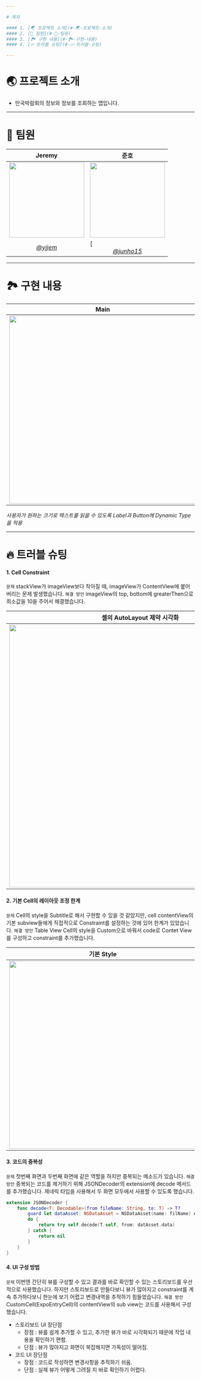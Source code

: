 ```yaml
---

# 목차

#### 1. [🌏 프로젝트 소개](#-🌏-프로젝트-소개)
#### 2. [👥 팀원](#-👥-팀원)
#### 3. [🏞 구현 내용](#-🏞-구현-내용)
#### 4. [🔥 트러블 슈팅](#-🔥-트러블-슈팅)

---
```


# 🌏 프로젝트 소개
* 만국박람회의 정보와 정보를 조회하는 앱입니다.

---

# 👥 팀원

| <center> Jeremy | <center> 준호 |
| -------- | ---------|
| <a href="https://ibb.co/K6tWhrT"><img src="https://i.imgur.com/RbVTB47.jpg" border="0" width="200"></a>  | <img src="https://user-images.githubusercontent.com/88357373/197145292-c806a131-bd9d-47ca-8b2a-8842f748f63f.png" width="200"/>
  | <center>[*@yjjem*](https://github.com/yjjem)</center> |[<center>[*@junho15*](https://github.com/junho15) </center> |
---

# 🏞 구현 내용

| <center>Main</center> | <center>Accessibility</center>|
| -------- | -------- |
| <center><img src="expo_main_221028.gif" height="500px"/></center>|  <center><img src="expo_accessibility_221028.gif" height="500px"/></center>    |

*사용자가 원하는 크기로 텍스트를 읽을 수 있도록 Label과 Button에 Dynamic Type을 적용*

---
# 🔥 트러블 슈팅

#### 1. Cell Constraint
`문제` stackView가 imageView보다 작아질 때, imageView가 ContentView에 붙어버리는 문제 발생했습니다.
`해결 방안` imageView의 top, bottom에 greaterThen으로 최소값을 10을 주어서 해결했습니다.
    
| <center> 셀의 AutoLayout 제약 시각화 </center> |
| -------- |
| <center><img src="https://i.imgur.com/oMLrCVf.png" width="700px"/></center>     |

    
#### 2. 기본 Cell의 레이아웃 조정 한계

`문제` Cell의 style을 Subtitle로 해서 구현할 수 있을 것 같았지만, cell contentView의 기본 subview들에게 직접적으로 Constraint를 설정하는 것에 있어 한계가 있었습니다.
`해결 방안` Table View Cell의 style을 Custom으로 바꿔서 code로 Contet View를 구성하고 constraint를 추가했습니다.

|<center> 기본 Style </center>| <center> 커스텀 Style </center>|
| -------- | -------- |
| <center><img src="https://i.imgur.com/JlMnXqV.jpg" height="500"/></center>     | <center><img src="https://i.imgur.com/LwSUILC.png" height="500"/></center>|

#### 3. 코드의 중복성
`문제` 첫번째 화면과 두번째 화면에 같은 역할을 하지만 중복되는 메소드가 있습니다.
`해결 방안`
중복되는 코드를 제거하기 위해 JSONDecoder의 extension에 decode 메서드를 추가했습니다. 제네릭 타입을 사용해서 두 화면 모두에서 사용할 수 있도록 했습니다.
    
```swift
extension JSONDecoder {
    func decode<T: Decodable>(from fileName: String, to: T) -> T? 
        guard let dataAsset: NSDataAsset = NSDataAsset(name: filName) else { return nil }
        do {
            return try self.decode(T.self, from: datAsset.data)
        } catch {
            return nil
        }
    }
}
```
    
#### 4. UI 구성 방법
`문제` 이번엔 간단히 뷰를 구성할 수 있고 결과를 바로 확인할 수 있는 스토리보드를 우선적으로 사용했습니다. 하지만 스토리보드로 만들다보니 뷰가 많아지고 constraint를 계속 추가하다보니 한눈에 보기 어렵고 변경내역을 추적하기 힘들었습니다.
`해결 방안` CustomCell(ExpoEntryCell)의 contentView의 sub view는 코드를 사용해서 구성했습니다.

* 스토리보드 UI 장단점
    - 장점 : 뷰를 쉽게 추가할 수 있고, 추가한 뷰가 바로 시각화되기 때문에 작업 내용을 확인하기 편함.
    - 단점 : 뷰가 많아지고 화면이 복잡해지면 가독성이 떨어짐.
* 코드 UI 장단점
    - 장점 : 코드로 작성하면 변경사항을 추적하기 쉬움.
    - 단점 : 실제 뷰가 어떻게 그려질 지 바로 확인하기 어렵다.
    

